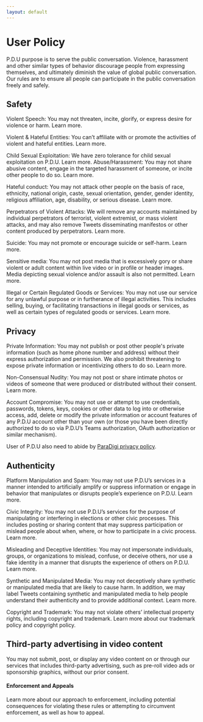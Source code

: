 ```yaml
---
layout: default
---
```

# User Policy

P.D.U purpose is to serve the public conversation. Violence, harassment and other similar types of behavior discourage people from expressing themselves, and ultimately diminish the value of global public conversation. Our rules are to ensure all people can participate in the public conversation freely and safely.
 

## Safety
Violent Speech: You may not threaten, incite, glorify, or express desire for violence or harm. Learn more.

Violent & Hateful Entities: You can’t affiliate with or promote the activities of violent and hateful entities. Learn more.

Child Sexual Exploitation: We have zero tolerance for child sexual exploitation on P.D.U. Learn more.
Abuse/Harassment: You may not share abusive content, engage in the targeted harassment of someone, or incite other people to do so. Learn more.

Hateful conduct: You may not attack other people on the basis of race, ethnicity, national origin, caste, sexual orientation, gender, gender identity, religious affiliation, age, disability, or serious disease. Learn more. 

Perpetrators of Violent Attacks: We will remove any accounts maintained by individual perpetrators of terrorist, violent extremist, or mass violent attacks, and may also remove Tweets disseminating manifestos or other content produced by perpetrators. Learn more. 

Suicide: You may not promote or encourage suicide or self-harm. Learn more.

Sensitive media: You may not post media that is excessively gory or share violent or adult content within live video or in profile or header images. Media depicting sexual violence and/or assault is also not permitted. Learn more. 

Illegal or Certain Regulated Goods or Services: You may not use our service for any unlawful purpose or in furtherance of illegal activities. This includes selling, buying, or facilitating transactions in illegal goods or services, as well as certain types of regulated goods or services. Learn more.

## Privacy
 
Private Information: You may not publish or post other people's private information (such as home phone number and address) without their express authorization and permission. We also prohibit threatening to expose private information or incentivizing others to do so. Learn more.

Non-Consensual Nudity: You may not post or share intimate photos or videos of someone that were produced or distributed without their consent. Learn more.

Account Compromise: You may not use or attempt to use credentials, passwords, tokens, keys, cookies or other data to log into or otherwise access, add, delete or modify the private information or account features of any P.D.U account other than your own (or those you have been directly authorized to do so via P.D.U’s Teams authorization, OAuth authorization or similar mechanism). 

User of P.D.U also need to abide by [ParaDigi privacy policy](./UserPolicy.md).

## Authenticity

Platform Manipulation and Spam: You may not use P.D.U’s services in a manner intended to artificially amplify or suppress information or engage in behavior that manipulates or disrupts people’s experience on P.D.U. Learn more.

Civic Integrity: You may not use P.D.U’s services for the purpose of manipulating or interfering in elections or other civic processes. This includes posting or sharing content that may suppress participation or mislead people about when, where, or how to participate in a civic process. Learn more.

Misleading and Deceptive Identities: You may not impersonate individuals, groups, or organizations to mislead, confuse, or deceive others, nor use a fake identity in a manner that disrupts the experience of others on P.D.U. Learn more.

Synthetic and Manipulated Media: You may not deceptively share synthetic or manipulated media that are likely to cause harm. In addition, we may label Tweets containing synthetic and manipulated media to help people understand their authenticity and to provide additional context. Learn more.

Copyright and Trademark: You may not violate others’ intellectual property rights, including copyright and trademark. Learn more about our trademark policy and copyright policy.

## Third-party advertising in video content

You may not submit, post, or display any video content on or through our services that includes third-party advertising, such as pre-roll video ads or sponsorship graphics, without our prior consent.


#### Enforcement and Appeals

Learn more about our approach to enforcement, including potential consequences for violating these rules or attempting to circumvent enforcement, as well as how to appeal.
